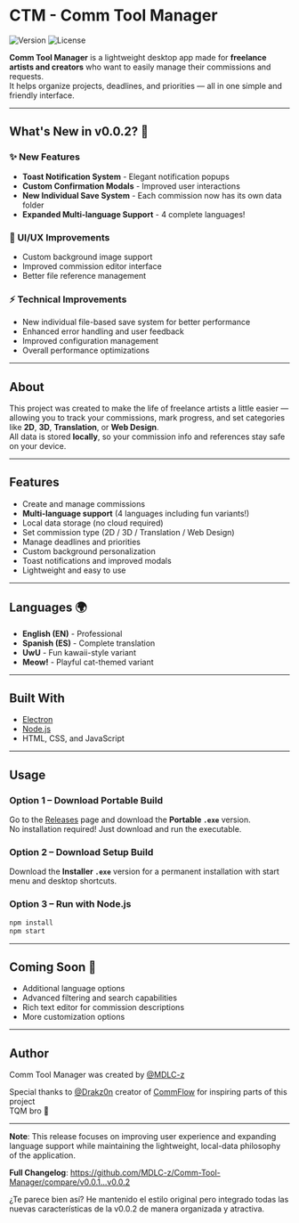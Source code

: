 # CTM - Comm Tool Manager

![Version](https://img.shields.io/badge/version-0.0.2-blue)
![License](https://img.shields.io/badge/license-MIT-green)

**Comm Tool Manager** is a lightweight desktop app made for **freelance artists and creators** who want to easily manage their commissions and requests.  
It helps organize projects, deadlines, and priorities — all in one simple and friendly interface.

---

## What's New in v0.0.2? 🎉

### ✨ New Features
- **Toast Notification System** - Elegant notification popups
- **Custom Confirmation Modals** - Improved user interactions  
- **New Individual Save System** - Each commission now has its own data folder
- **Expanded Multi-language Support** - 4 complete languages!

### 🎨 UI/UX Improvements
- Custom background image support
- Improved commission editor interface
- Better file reference management

### ⚡ Technical Improvements
- New individual file-based save system for better performance
- Enhanced error handling and user feedback
- Improved configuration management
- Overall performance optimizations

---

## About

This project was created to make the life of freelance artists a little easier — allowing you to track your commissions, mark progress, and set categories like **2D**, **3D**, **Translation**, or **Web Design**.  
All data is stored **locally**, so your commission info and references stay safe on your device.

---

## Features

- Create and manage commissions
- **Multi-language support** (4 languages including fun variants!)
- Local data storage (no cloud required)
- Set commission type (2D / 3D / Translation / Web Design)
- Manage deadlines and priorities
- Custom background personalization
- Toast notifications and improved modals
- Lightweight and easy to use

---

## Languages 🌍

- **English (EN)** - Professional
- **Spanish (ES)** - Complete translation
- **UwU** - Fun kawaii-style variant
- **Meow!** - Playful cat-themed variant

---

## Built With

- [Electron](https://www.electronjs.org/)
- [Node.js](https://nodejs.org/)
- HTML, CSS, and JavaScript

---

## Usage

### Option 1 – Download Portable Build
Go to the [Releases](https://github.com/MDLC-z/Comm-Tool-Manager/releases) page and download the **Portable `.exe`** version.  
No installation required! Just download and run the executable.

### Option 2 – Download Setup Build
Download the **Installer `.exe`** version for a permanent installation with start menu and desktop shortcuts.

### Option 3 – Run with Node.js
```bash
npm install
npm start
```

---

## Coming Soon 🚀
- Additional language options
- Advanced filtering and search capabilities
- Rich text editor for commission descriptions
- More customization options

---

## Author

Comm Tool Manager was created by [@MDLC-z](https://github.com/MDLC-z)

Special thanks to [@Drakz0n](https://github.com/Drakz0n) creator of [CommFlow](https://github.com/Drakz0n/CommFlow) for inspiring parts of this project  
TQM bro 💚

---

**Note**: This release focuses on improving user experience and expanding language support while maintaining the lightweight, local-data philosophy of the application.

**Full Changelog**: https://github.com/MDLC-z/Comm-Tool-Manager/compare/v0.0.1...v0.0.2

¿Te parece bien así? He mantenido el estilo original pero integrado todas las nuevas características de la v0.0.2 de manera organizada y atractiva.
